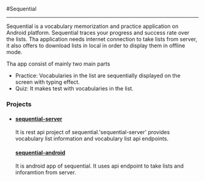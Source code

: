 #Sequential

---

Sequential is a vocabulary memorization and practice application on Android platform.
Sequential traces your progress and success rate over the lists.
Tha application needs internet connection to take lists from server, 
it also offers to download lists in local in order to display them in offline mode.


Tha app consist of mainly two main parts
- Practice: Vocabularies in the list are sequentially displayed on the screen with typing effect.
- Quiz: It makes test with vocabularies in the list.



<h3>Projects</h3>
<ul>
<li>
<h4><a href="sequential-server">sequential-server</a></h4>
It is rest api project of sequential.'sequential-server' provides vocabulary list information and vocabulary list api endpoints.
</li>
<h4><a href="sequential-android">sequential-android</a></h4>
It is android app of sequential. It uses api endpoint to take lists and inforamtion from server.
</ul>
